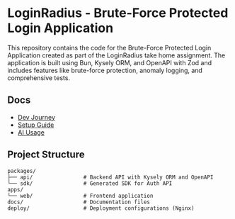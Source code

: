 # LoginRadius - Brute-Force Protected Login Application

This repository contains the code for the Brute-Force Protected Login Application created as part of the LoginRadius take home assignment. The application is built using Bun, Kysely ORM, and OpenAPI with Zod and includes features like brute-force protection, anomaly logging, and comprehensive tests.

## Docs

- [Dev Journey](docs/DEV%20JOURNEY.md)
- [Setup Guide](docs/SETUP.md)
- [AI Usage](docs/AI%20USAGE.md)

## Project Structure

```
packages/
├── api/                # Backend API with Kysely ORM and OpenAPI
└── sdk/                # Generated SDK for Auth API
apps/
└── web/                # Frontend application
docs/                   # Documentation files
deploy/                 # Deployment configurations (Nginx)
```